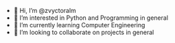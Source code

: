 - 👋 Hi, I’m @zvyctoralm
- 👀 I’m interested in Python and Programming in general
- 🌱 I’m currently learning Computer Engineering
- 💞️ I’m looking to collaborate on projects in general


<!---
zvyctoralm/zvyctoralm is a ✨ special ✨ repository because its `README.md` (this file) appears on your GitHub profile.
You can click the Preview link to take a look at your changes.
--->
